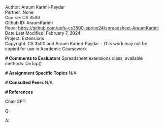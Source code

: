 Author: Araum Karimi-Paydar \
Partner: None \
Course: CS 3500 \
Github ID: AraumKarimi \
Repo: https://github.com/uofu-cs3500-spring24/spreadsheet-AraumKarimi \
Date Last Modified: February 7, 2024 \
Project: Extensions \
Copyright: CS 3500 and Araum Karimi-Paydar - This work may not be copied for use in Academic Coursework 

**# Comments to Evaluators**
    Spreadsheet extensions class, available methods: OnTop()

**# Assignment Specific Topics**
  N/A

**# Consulted Peers**
  N/A

**# References**

Chat-GPT:

Q: 

A: 

